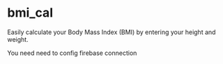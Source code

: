 # bmi_cal

Easily calculate your Body Mass Index (BMI) by entering your height and weight.

You need need to config firebase connection
